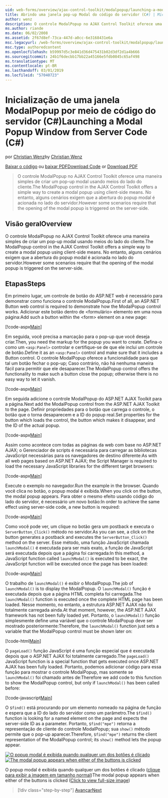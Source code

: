 ```yaml
---
uid: web-forms/overview/ajax-control-toolkit/modalpopup/launching-a-modal-popup-window-from-server-code-cs
title: Abrindo uma janela pop-up Modal do código do servidor (C#) | Microsoft Docs
author: wenz
description: O controle ModalPopup no AJAX Control Toolkit oferece uma maneira simples de criar um pop-up modal usando meios do lado do cliente. No entanto, alguns cenários exigem que o...
ms.author: riande
ms.date: 06/02/2008
ms.assetid: 2f67d8ef-73ca-447d-a0cc-6e3168431e6a
msc.legacyurl: /web-forms/overview/ajax-control-toolkit/modalpopup/launching-a-modal-popup-window-from-server-code-cs
msc.type: authoredcontent
ms.openlocfilehash: b59997d5c3e841d36d475431b02d3df2d1a4b666
ms.sourcegitcommit: 24b1f6decbb17bb22a45166e5fdb0845c65af498
ms.translationtype: MT
ms.contentlocale: pt-BR
ms.lasthandoff: 03/01/2019
ms.locfileid: "57040723"
---
```

<a name="launching-a-modal-popup-window-from-server-code-c"></a><span data-ttu-id="e8e65-104">Inicialização de uma janela ModalPopup por meio de código do servidor (C#)</span><span class="sxs-lookup"><span data-stu-id="e8e65-104">Launching a Modal Popup Window from Server Code (C#)</span></span>
====================
<span data-ttu-id="e8e65-105">por [Christian Wenz](https://github.com/wenz)</span><span class="sxs-lookup"><span data-stu-id="e8e65-105">by [Christian Wenz](https://github.com/wenz)</span></span>

<span data-ttu-id="e8e65-106">[Baixar o código](http://download.microsoft.com/download/2/4/0/24052038-f942-4336-905b-b60ae56f0dd5/ModalPopup1.cs.zip) ou [baixar PDF](http://download.microsoft.com/download/b/6/a/b6ae89ee-df69-4c87-9bfb-ad1eb2b23373/modalpopup1CS.pdf)</span><span class="sxs-lookup"><span data-stu-id="e8e65-106">[Download Code](http://download.microsoft.com/download/2/4/0/24052038-f942-4336-905b-b60ae56f0dd5/ModalPopup1.cs.zip) or [Download PDF](http://download.microsoft.com/download/b/6/a/b6ae89ee-df69-4c87-9bfb-ad1eb2b23373/modalpopup1CS.pdf)</span></span>

> <span data-ttu-id="e8e65-107">O controle ModalPopup no AJAX Control Toolkit oferece uma maneira simples de criar um pop-up modal usando meios do lado do cliente.</span><span class="sxs-lookup"><span data-stu-id="e8e65-107">The ModalPopup control in the AJAX Control Toolkit offers a simple way to create a modal popup using client-side means.</span></span> <span data-ttu-id="e8e65-108">No entanto, alguns cenários exigem que a abertura do popup modal é acionada no lado do servidor.</span><span class="sxs-lookup"><span data-stu-id="e8e65-108">However some scenarios require that the opening of the modal popup is triggered on the server-side.</span></span>


## <a name="overview"></a><span data-ttu-id="e8e65-109">Visão geral</span><span class="sxs-lookup"><span data-stu-id="e8e65-109">Overview</span></span>

<span data-ttu-id="e8e65-110">O controle ModalPopup no AJAX Control Toolkit oferece uma maneira simples de criar um pop-up modal usando meios do lado do cliente.</span><span class="sxs-lookup"><span data-stu-id="e8e65-110">The ModalPopup control in the AJAX Control Toolkit offers a simple way to create a modal popup using client-side means.</span></span> <span data-ttu-id="e8e65-111">No entanto, alguns cenários exigem que a abertura do popup modal é acionada no lado do servidor.</span><span class="sxs-lookup"><span data-stu-id="e8e65-111">However some scenarios require that the opening of the modal popup is triggered on the server-side.</span></span>

## <a name="steps"></a><span data-ttu-id="e8e65-112">Etapas</span><span class="sxs-lookup"><span data-stu-id="e8e65-112">Steps</span></span>

<span data-ttu-id="e8e65-113">Em primeiro lugar, um controle de botão do ASP.NET web é necessário para demonstrar como funciona o controle ModalPopup.</span><span class="sxs-lookup"><span data-stu-id="e8e65-113">First of all, an ASP.NET Button web control is required to demonstrate how the ModalPopup control works.</span></span> <span data-ttu-id="e8e65-114">Adicionar este botão dentro de &lt;formulário&gt; elemento em uma nova página:</span><span class="sxs-lookup"><span data-stu-id="e8e65-114">Add such a button within the &lt;form&gt; element on a new page:</span></span>

[!code-aspx[Main](launching-a-modal-popup-window-from-server-code-cs/samples/sample1.aspx)]

<span data-ttu-id="e8e65-115">Em seguida, você precisa a marcação para o pop-up que você deseja criar.</span><span class="sxs-lookup"><span data-stu-id="e8e65-115">Then, you need the markup for the popup you want to create.</span></span> <span data-ttu-id="e8e65-116">Defina-o como um `<asp:Panel>` controlar e certifique-se de que ele inclui um controle de botão.</span><span class="sxs-lookup"><span data-stu-id="e8e65-116">Define it as an `<asp:Panel>` control and make sure that it includes a Button control.</span></span> <span data-ttu-id="e8e65-117">O controle ModalPopup oferece a funcionalidade para que tal um botão fechar o pop-up; Caso contrário, não há nenhuma maneira fácil para permitir que ele desaparecer.</span><span class="sxs-lookup"><span data-stu-id="e8e65-117">The ModalPopup control offers the functionality to make such a button close the popup; otherwise there is no easy way to let it vanish.</span></span>

[!code-aspx[Main](launching-a-modal-popup-window-from-server-code-cs/samples/sample2.aspx)]

<span data-ttu-id="e8e65-118">Em seguida adicione o controle ModalPopup do ASP.NET AJAX Toolkit para a página.</span><span class="sxs-lookup"><span data-stu-id="e8e65-118">Next add the ModalPopup control from the ASP.NET AJAX Toolkit to the page.</span></span> <span data-ttu-id="e8e65-119">Definir propriedades para o botão que carrega o controle, o botão que o torna desaparecem e a ID do popup real.</span><span class="sxs-lookup"><span data-stu-id="e8e65-119">Set properties for the button which loads the control, the button which makes it disappear, and the ID of the actual popup.</span></span>

[!code-aspx[Main](launching-a-modal-popup-window-from-server-code-cs/samples/sample3.aspx)]

<span data-ttu-id="e8e65-120">Assim como acontece com todas as páginas da web com base no ASP.NET AJAX; o Gerenciador de scripts é necessária para carregar as bibliotecas JavaScript necessárias para os navegadores de destino diferente:</span><span class="sxs-lookup"><span data-stu-id="e8e65-120">As with all web pages based on ASP.NET AJAX; the Script Manager is required to load the necessary JavaScript libraries for the different target browsers:</span></span>

[!code-aspx[Main](launching-a-modal-popup-window-from-server-code-cs/samples/sample4.aspx)]

<span data-ttu-id="e8e65-121">Execute o exemplo no navegador.</span><span class="sxs-lookup"><span data-stu-id="e8e65-121">Run the example in the browser.</span></span> <span data-ttu-id="e8e65-122">Quando você clica no botão, o popup modal é exibida.</span><span class="sxs-lookup"><span data-stu-id="e8e65-122">When you click on the button, the modal popup appears.</span></span> <span data-ttu-id="e8e65-123">Para obter o mesmo efeito usando código do lado do servidor, é necessário um novo botão:</span><span class="sxs-lookup"><span data-stu-id="e8e65-123">In order to achieve the same effect using server-side code, a new button is required:</span></span>

[!code-aspx[Main](launching-a-modal-popup-window-from-server-code-cs/samples/sample5.aspx)]

<span data-ttu-id="e8e65-124">Como você pode ver, um clique no botão gera um postback e executa o `ServerButton_Click()` método no servidor.</span><span class="sxs-lookup"><span data-stu-id="e8e65-124">As you can see, a click on the button generates a postback and executes the `ServerButton_Click()` method on the server.</span></span> <span data-ttu-id="e8e65-125">Esse método, uma função JavaScript chamada `launchModal()` é executada para ser mais exato, a função de JavaScript será executada depois que a página foi carregada:</span><span class="sxs-lookup"><span data-stu-id="e8e65-125">In this method, a JavaScript function called `launchModal()` is executed to be exact, the JavaScript function will be executed once the page has been loaded:</span></span>

[!code-aspx[Main](launching-a-modal-popup-window-from-server-code-cs/samples/sample6.aspx)]

<span data-ttu-id="e8e65-126">O trabalho de `launchModal()` é exibir o ModalPopup.</span><span class="sxs-lookup"><span data-stu-id="e8e65-126">The job of `launchModal()` is to display the ModalPopup.</span></span> <span data-ttu-id="e8e65-127">O `launchModal()` função é executada depois que a página HTML completa foi carregada.</span><span class="sxs-lookup"><span data-stu-id="e8e65-127">The `launchModal()` function is executed once the complete HTML page has been loaded.</span></span> <span data-ttu-id="e8e65-128">Nesse momento, no entanto, a estrutura ASP.NET AJAX não foi totalmente carregada ainda.</span><span class="sxs-lookup"><span data-stu-id="e8e65-128">At that moment, however, the ASP.NET AJAX framework has not been fully loaded yet.</span></span> <span data-ttu-id="e8e65-129">Portanto, o `launchModal()` função simplesmente define uma variável que o controle ModalPopup deve ser mostrado posteriormente:</span><span class="sxs-lookup"><span data-stu-id="e8e65-129">Therefore, the `launchModal()` function just sets a variable that the ModalPopup control must be shown later on:</span></span>

[!code-html[Main](launching-a-modal-popup-window-from-server-code-cs/samples/sample7.html)]

<span data-ttu-id="e8e65-130">O `pageLoad()` função JavaScript é uma função especial que é executada depois que o ASP.NET AJAX foi totalmente carregado.</span><span class="sxs-lookup"><span data-stu-id="e8e65-130">The `pageLoad()` JavaScript function is a special function that gets executed once ASP.NET AJAX has been fully loaded.</span></span> <span data-ttu-id="e8e65-131">Portanto, podemos adicionar código para essa função para mostrar o controle ModalPopup, mas somente se `launchModal()` foi chamado antes de:</span><span class="sxs-lookup"><span data-stu-id="e8e65-131">Therefore we add code to this function to show the ModalPopup control, but only if `launchModal()` has been called before:</span></span>

[!code-javascript[Main](launching-a-modal-popup-window-from-server-code-cs/samples/sample8.js)]

<span data-ttu-id="e8e65-132">O `$find()` está procurando por um elemento nomeado na página de função e espera que a ID do lado do servidor como um parâmetro.</span><span class="sxs-lookup"><span data-stu-id="e8e65-132">The `$find()` function is looking for a named element on the page and expects the server-side ID as a parameter.</span></span> <span data-ttu-id="e8e65-133">Portanto, `$find("mpe")` retorna a representação de cliente do controle ModalPopup; sua `show()` método permite que o pop-up aparecer.</span><span class="sxs-lookup"><span data-stu-id="e8e65-133">Therefore, `$find("mpe")` returns the client representation of the ModalPopup control; its `show()` method lets the popup appear.</span></span>


<span data-ttu-id="e8e65-134">[![O popup modal é exibida quando qualquer um dos botões é clicado](launching-a-modal-popup-window-from-server-code-cs/_static/image2.png)](launching-a-modal-popup-window-from-server-code-cs/_static/image1.png)</span><span class="sxs-lookup"><span data-stu-id="e8e65-134">[![The modal popup appears when either of the buttons is clicked](launching-a-modal-popup-window-from-server-code-cs/_static/image2.png)](launching-a-modal-popup-window-from-server-code-cs/_static/image1.png)</span></span>

<span data-ttu-id="e8e65-135">O popup modal é exibida quando qualquer um dos botões é clicado ([clique para exibir a imagem em tamanho normal](launching-a-modal-popup-window-from-server-code-cs/_static/image3.png))</span><span class="sxs-lookup"><span data-stu-id="e8e65-135">The modal popup appears when either of the buttons is clicked ([Click to view full-size image](launching-a-modal-popup-window-from-server-code-cs/_static/image3.png))</span></span>

> [!div class="step-by-step"]
> [<span data-ttu-id="e8e65-136">Avançar</span><span class="sxs-lookup"><span data-stu-id="e8e65-136">Next</span></span>](using-modalpopup-with-a-repeater-control-cs.md)
